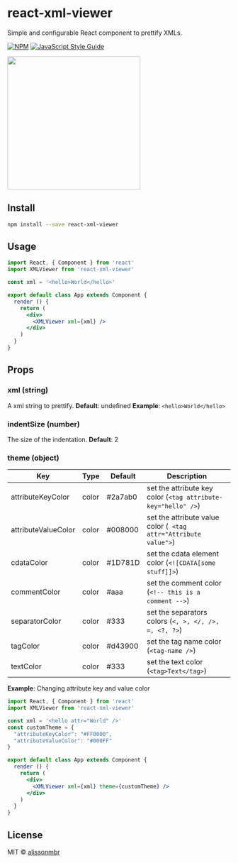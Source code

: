 # react-xml-viewer
Simple and configurable React component to prettify XMLs.
> 

[![NPM](https://img.shields.io/npm/v/react-xml-viewer.svg)](https://www.npmjs.com/package/react-xml-viewer) [![JavaScript Style Guide](https://img.shields.io/badge/code_style-standard-brightgreen.svg)](https://standardjs.com)

<img src="https://raw.githubusercontent.com/alissonmbr/react-xml-viewer/master/example/example-ss.png" width="300"/>

## Install

```bash
npm install --save react-xml-viewer
```

## Usage

```jsx
import React, { Component } from 'react'
import XMLViewer from 'react-xml-viewer'

const xml = '<hello>World</hello>'

export default class App extends Component {
  render () {
    return (
      <div>
        <XMLViewer xml={xml} />
      </div>
    )
  }
}
```

## Props
### xml (string)
A xml string to prettify. 
**Default**: undefined
**Example**: `<hello>World</hello>`

### indentSize (number)
The size of the indentation.
**Default**: 2

### theme (object)

| Key | Type | Default | Description |
| --- | ---- | ------- | ----------- |
| attributeKeyColor | color | #2a7ab0 | set the attribute key color (`<tag attribute-key="hello" />`) |
| attributeValueColor | color | #008000 | set the attribute value color (` <tag attr="Attribute value">`) |
| cdataColor | color | #1D781D | set the cdata element color (`<![CDATA[some stuff]]>`) |
| commentColor | color | #aaa | set the comment color (`<!-- this is a comment -->`)
| separatorColor | color | #333 | set the separators colors (`<, >, </, />, =, <?, ?>`)
| tagColor | color | #d43900 | set the tag name color (`<tag-name />`) |
| textColor | color | #333 | set the text color (`<tag>Text</tag>`)|

**Example**:
Changing attribute key and value color 
``` jsx
import React, { Component } from 'react'
import XMLViewer from 'react-xml-viewer'

const xml = '<hello attr="World" />'
const customTheme = {
  "attributeKeyColor": "#FF0000",
  "attributeValueColor": "#000FF"
}

export default class App extends Component {
  render () {
    return (
      <div>
        <XMLViewer xml={xml} theme={customTheme} />
      </div>
    )
  }
}
```
## License

MIT © [alissonmbr](https://github.com/alissonmbr)
